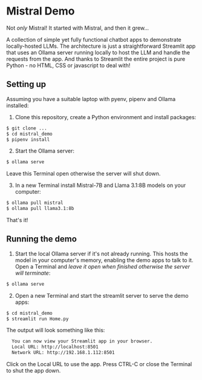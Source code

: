 # Mistral Demo

Not *only* Mistral!  It started with Mistral, and then it grew...

A collection of simple yet fully functional chatbot apps to demonstrate locally-hosted LLMs.  The architecture is just a straightforward Streamlit app that uses an Ollama server running locally to host the LLM and handle the requests from the app.  And thanks to Streamlit the entire project is pure Python - no HTML, CSS or javascript to deal with!

## Setting up

Assuming you have a suitable laptop with pyenv, pipenv and Ollama installed:

1. Clone this repository, create a Python environment and install packages:

```bash
$ git clone ...
$ cd mistral_demo
$ pipenv install
```

2. Start the Ollama server:

```bash
$ ollama serve
```

Leave this Terminal open otherwise the server will shut down.

3. In a new Terminal install Mistral-7B and Llama 3.1:8B models on your computer:

```bash
$ ollama pull mistral
$ ollama pull llama3.1:8b
```

That's it!

## Running the demo

1. Start the local Ollama server if it's not already running.  This hosts the model in your computer's memory, enabling the demo apps to talk to it.  Open a Terminal and _leave it open when finished otherwise the server will terminate_:

```bash
$ ollama serve
```

2. Open a new Terminal and start the streamlit server to serve the demo apps:

```bash
$ cd mistral_demo
$ streamlit run Home.py
```

The output will look something like this:

```bash
  You can now view your Streamlit app in your browser.
  Local URL: http://localhost:8501
  Network URL: http://192.168.1.112:8501
```

Click on the Local URL to use the app.  Press CTRL-C or close the Terminal to shut the app down.
